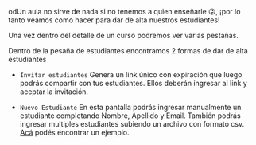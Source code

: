 odUn aula no sirve de nada si no tenemos a quien enseñarle :stuck_out_tongue_winking_eye:, ¡por lo tanto veamos como hacer para dar de alta nuestros estudiantes!

Una vez dentro del detalle de un curso podremos ver varias pestañas.
<div class="mu-browser" style="padding:0"> 
</div>

Dentro de la pesaña de estudiantes encontramos 2 formas de dar de alta estudiantes
* `Invitar estudiantes` Genera un link único con expiración que luego podrás compartir con tus estudiantes. Ellos deberán ingresar al link y aceptar la invitación.
<div class="mu-browser" style="padding:0"> 
</div>

* `Nuevo Estudiante` En esta pantalla podrás ingresar manualmente un estudiante completando Nombre, Apellido y Email. También podrás ingresar multiples estudiantes subiendo un archivo con formato csv. <a href="https://raw.githubusercontent.com/MumukiProject/mumuki-guia-text-primeros-pasos-en-el-aula/master/00003_Agregando%20estudiantes/estudiantes.csv" download> Acá</a> podés encontrar un ejemplo.

<div class="mu-browser" style="padding:0"> 
</div>